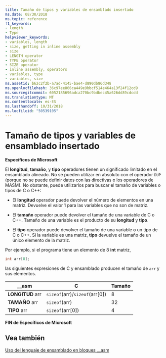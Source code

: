 ```yaml
---
title: Tamaño de tipos y variables de ensamblado insertado
ms.date: 08/30/2018
ms.topic: reference
f1_keywords:
- length
- Type
helpviewer_keywords:
- variables, length
- size, getting in inline assembly
- size
- LENGTH operator
- TYPE operator
- SIZE operator
- inline assembly, operators
- variables, type
- variables, size
ms.assetid: b62c2f2b-a7ad-4145-bae4-d890db86d348
ms.openlocfilehash: 36c97ee866ca449e9bbcf514e464a13f24f12cd9
ms.sourcegitcommit: 6052185696adca270bc9bdbec45a626dd89cdcdd
ms.translationtype: MT
ms.contentlocale: es-ES
ms.lasthandoff: 10/31/2018
ms.locfileid: "50539105"
---
```

# <a name="type-and-variable-sizes-in-inline-assembly"></a>Tamaño de tipos y variables de ensamblado insertado

**Específicos de Microsoft**

El **longitud**, **tamaño**, y **tipo** operadores tienen un significado limitado en el ensamblado alineado. No se pueden utilizar en absoluto con el operador `DUP` (porque no se puede definir datos con las directivas o los operadores de MASM). No obstante, puede utilizarlos para buscar el tamaño de variables o tipos de C o C++:

- El **longitud** operador puede devolver el número de elementos en una matriz. Devuelve el valor 1 para las variables que no son de matriz.

- El **tamaño** operador puede devolver el tamaño de una variable de C o C++. Tamaño de una variable es el producto de su **longitud** y **tipo**.

- El **tipo** operador puede devolver el tamaño de una variable o un tipo de C o C++. Si la variable es una matriz, **tipo** devuelve el tamaño de un único elemento de la matriz.

Por ejemplo, si el programa tiene un elemento de 8 **int** matriz,

```cpp
int arr[8];
```

las siguientes expresiones de C y ensamblado producen el tamaño de `arr` y sus elementos.

|__asm|C|Tamaño|
|-------------|-------|----------|
|**LONGITUD** arr|`sizeof`(arr)/`sizeof`(arr[0])|8|
|**TAMAÑO** arr|`sizeof`(arr)|32|
|**TIPO** arr|`sizeof`(arr[0])|4|

**FIN de Específicos de Microsoft**

## <a name="see-also"></a>Vea también

[Uso del lenguaje de ensamblado en bloques __asm](../../assembler/inline/using-assembly-language-in-asm-blocks.md)<br/>